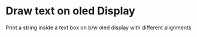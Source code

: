 Draw text on oled Display
=========================

Print a string inside a text box on b/w oled display with different alignments
